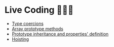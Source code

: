 # Live Coding 🧑🏼‍💻

- [Type coercions](./coercions.js)
- [Array prototype methods](./array-prototype-methods.js)
- [Prototype inheritance and properties' definition](./properties.js)
- [Hoisting](./hoisting.js)
